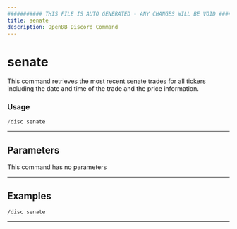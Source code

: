 ```yaml
---
########### THIS FILE IS AUTO GENERATED - ANY CHANGES WILL BE VOID ###########
title: senate
description: OpenBB Discord Command
---
```


# senate

This command retrieves the most recent senate trades for all tickers including the date and time of the trade and the price information.

### Usage

```python wordwrap
/disc senate
```

---

## Parameters

This command has no parameters



---

## Examples

```
/disc senate
```
---
